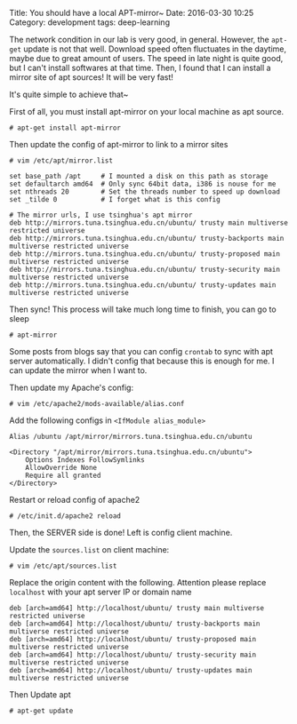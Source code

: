 Title: You should have a local APT-mirror~
Date: 2016-03-30 10:25
Category: development
tags: deep-learning

The network condition in our lab is very good, in general. 
However, the `apt-get` update is not that well.
Download speed often fluctuates in the daytime, maybe due to great amount of users.
The speed in late night is quite good, but I can't install softwares at that time.
Then, I found that I can install a mirror site of apt sources!
It will be very fast!

It's quite simple to achieve that~

First of all, you must install apt-mirror on your local machine as apt source.

    # apt-get install apt-mirror
    
Then update the config of apt-mirror to link to a mirror sites

    # vim /etc/apt/mirror.list
    
    set base_path /apt     # I mounted a disk on this path as storage
    set defaultarch amd64  # Only sync 64bit data, i386 is nouse for me
    set nthreads 20        # Set the threads number to speed up download
    set _tilde 0           # I forget what is this config
    
    # The mirror urls, I use tsinghua's apt mirror    
    deb http://mirrors.tuna.tsinghua.edu.cn/ubuntu/ trusty main multiverse restricted universe
    deb http://mirrors.tuna.tsinghua.edu.cn/ubuntu/ trusty-backports main multiverse restricted universe
    deb http://mirrors.tuna.tsinghua.edu.cn/ubuntu/ trusty-proposed main multiverse restricted universe
    deb http://mirrors.tuna.tsinghua.edu.cn/ubuntu/ trusty-security main multiverse restricted universe
    deb http://mirrors.tuna.tsinghua.edu.cn/ubuntu/ trusty-updates main multiverse restricted universe 
    
Then sync! This process will take much long time to finish, you can go to sleep

    # apt-mirror
    
Some posts from blogs say that you can config `crontab` to sync with apt server automatically.
I didn't config that because this is enough for me.
I can update the mirror when I want to.

Then update my Apache's config:

    # vim /etc/apache2/mods-available/alias.conf

Add the following configs in `<IfModule alias_module>`

    Alias /ubuntu /apt/mirror/mirrors.tuna.tsinghua.edu.cn/ubuntu
 
    <Directory "/apt/mirror/mirrors.tuna.tsinghua.edu.cn/ubuntu">
        Options Indexes FollowSymlinks
        AllowOverride None
        Require all granted
    </Directory>

Restart or reload config of apache2

    # /etc/init.d/apache2 reload
    
Then, the SERVER side is done! Left is config client machine.
    
Update the `sources.list` on client machine:

    # vim /etc/apt/sources.list
    
Replace the origin content with the following. 
Attention please replace `localhost` with your apt server IP or domain name

    deb [arch=amd64] http://localhost/ubuntu/ trusty main multiverse restricted universe
    deb [arch=amd64] http://localhost/ubuntu/ trusty-backports main multiverse restricted universe
    deb [arch=amd64] http://localhost/ubuntu/ trusty-proposed main multiverse restricted universe
    deb [arch=amd64] http://localhost/ubuntu/ trusty-security main multiverse restricted universe
    deb [arch=amd64] http://localhost/ubuntu/ trusty-updates main multiverse restricted universe

Then Update apt

    # apt-get update    